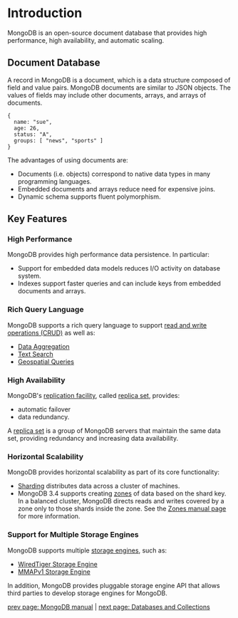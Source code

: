 # Introduction #
MongoDB is an open-source document database that provides high performance, high availability, and automatic scaling.

## Document Database ##
A record in MongoDB is a document, which is a data structure composed of field and value pairs. MongoDB documents are similar to JSON objects. The values of fields may include other documents, arrays, and arrays of documents.

    {
      name: "sue",
      age: 26,
      status: "A",
      groups: [ "news", "sports" ]
    }

The advantages of using documents are:

* Documents (i.e. objects) correspond to native data types in many programming languages.
* Embedded documents and arrays reduce need for expensive joins.
* Dynamic schema supports fluent polymorphism.

## Key Features ##

### High Performance ###

MongoDB provides high performance data persistence. In particular:

* Support for embedded data models reduces I/O activity on database system.
* Indexes support faster queries and can include keys from embedded documents and arrays.

### Rich Query Language ###

MongoDB supports a rich query language to support [read and write operations (CRUD)](CRUD.md) as well as:

* [Data Aggregation](data-aggregation.md)
* [Text Search](text-search.md)
* [Geospatial Queries](geospatial-queries.md)

### High Availability ###

MongoDB's [replication facility](replication.md), called [replica set](replication.md), provides:

* automatic failover
* data redundancy.

A [replica set](replication.md) is a group of MongoDB servers that maintain the same data set, providing redundancy and increasing data availability.

### Horizontal Scalability ###

MongoDB provides horizontal scalability as part of its core functionality:

* [Sharding](sharding.md) distributes data across a cluster of machines.
* MongoDB 3.4 supports creating [zones](zone-sharding.md) of data based on the shard key. In a balanced cluster, MongoDB directs reads and writes covered by a zone only to those shards inside the zone. See the [Zones manual page](zone-sharding.md) for more information.

### Support for Multiple Storage Engines ###

MongoDB supports multiple [storage engines](manua/storage-engines.md), such as:

* [WiredTiger Storage Engine](storage-engines/wiredtiger.md)
* [MMAPv1 Storage Engine](storage-engines/mmapv1.md)

In addition, MongoDB provides pluggable storage engine API that allows third parties to develop storage engines for MongoDB.

[prev page: MongoDB manual](../MANUAL.md) | [next page: Databases and Collections](databases-and-collections.md)
